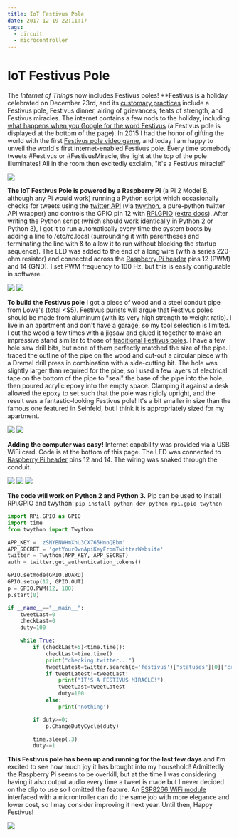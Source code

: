 ```yaml
---
title: IoT Festivus Pole
date: 2017-12-19 22:11:17
tags:
  - circuit
  - microcontroller
---
```


# IoT Festivus Pole

The <em>Internet of Things</em> now includes Festivus poles! **Festivus is a holiday celebrated on December 23rd, and its [customary practices](https://en.wikipedia.org/wiki/Festivus) include a Festivus pole, Festivus dinner, airing of grievances, feats of strength, and Festivus miracles. The internet contains a few nods to the holiday, including [what happens when you Google for the word Festivus](https://www.google.com/search?q=festivus) (a Festivus pole is displayed at the bottom of the page). In 2015 I had the honor of gifting the world with the first [Festivus pole video game](https://www.swharden.com/wp/2015-12-23-festivus-pole-video-game/), and today I am happy to unveil the world's first internet-enabled Festivus pole. Every time somebody tweets #Festivus or #FestivusMiracle, the light at the top of the pole illuminates! All in the room then excitedly exclaim, "it's a Festivus miracle!"

<div class="center border small">

![](723.jpg)

</div>

__The IoT Festivus Pole is powered by a Raspberry Pi__ (a Pi 2 Model B, although any Pi would work) running a Python script which occasionally checks for tweets using the [twitter API](https://developer.twitter.com/en/docs) (via [twython](https://github.com/ryanmcgrath/twython), a pure-python twitter API wrapper) and controls the GPIO pin 12 with [RPi.GPIO](https://pypi.python.org/pypi/RPi.GPIO) ([extra docs](https://learn.sparkfun.com/tutorials/raspberry-gpio/python-rpigpio-api)). After writing the Python script (which should work identically in Python 2 or Python 3), I got it to run automatically every time the system boots by adding a line to /etc/rc.local (surrounding it with parentheses and terminating the line with & to allow it to run without blocking the startup sequence). The LED was added to the end of a long wire (with a series 220-ohm resistor) and connected across the [Raspberry Pi header](https://pinout.xyz) pins 12 (PWM) and 14 (GND). I set PWM frequency to 100 Hz, but this is easily configurable in software.

<div class="center small">

![](festivus_miracle.gif)
![](729.jpeg)

</div>

__To build the Festivus pole__ I got a piece of wood and a steel conduit pipe from Lowe's (total <$5). Festivus purists will argue that Festivus poles should be made from aluminum (with its very high strength to weight ratio). I live in an apartment and don't have a garage, so my tool selection is limited. I cut the wood a few times with a jigsaw and glued it together to make an impressive stand similar to those of [traditional Festivus poles](https://en.wikipedia.org/wiki/Festivus). I have a few hole saw drill bits, but none of them perfectly matched the size of the pipe. I traced the outline of the pipe on the wood and cut-out a circular piece with a Dremel drill press in combination with a side-cutting bit. The hole was slightly larger than required for the pipe, so I used a few layers of electrical tape on the bottom of the pipe to "seal" the base of the pipe into the hole, then poured acrylic epoxy into the empty space. Clamping it against a desk allowed the epoxy to set such that the pole was rigidly upright, and the result was a fantastic-looking Festivus pole! It's a bit smaller in size than the famous one featured in Seinfeld, but I think it is appropriately sized for my apartment.

<div class="center border">

![](725.jpg)
![](726.jpg)

</div>

__Adding the computer was easy!__ Internet capability was provided via a USB WiFi card. Code is at the bottom of this page. The LED was connected to [Raspberry Pi header](https://pinout.xyz) pins 12 and 14. The wiring was snaked through the conduit.

<div class="center border">

![](728.jpg)
![](719.jpg)
![](726.jpg)

</div>

__The code will work on Python 2 and Python 3.__
Pip can be used to install RPi.GPIO and twython: `` pip install python-dev python-rpi.gpio twython ``

```python
import RPi.GPIO as GPIO
import time
from twython import Twython

APP_KEY = 'zSNYBNWHmXhU3CX765HnoQEbm'
APP_SECRET = 'getYourOwnApiKeyFromTwitterWebsite'
twitter = Twython(APP_KEY, APP_SECRET)
auth = twitter.get_authentication_tokens()

GPIO.setmode(GPIO.BOARD)
GPIO.setup(12, GPIO.OUT)
p = GPIO.PWM(12, 100)
p.start(0)

if __name__=="__main__":
    tweetLast=0
    checkLast=0
    duty=100

    while True:
        if (checkLast+5)<time.time():
            checkLast=time.time()
            print("checking twitter...")
            tweetLatest=twitter.search(q='festivus')["statuses"][0]["created_at"]
            if tweetLatest!=tweetLast:
                print("IT'S A FESTIVUS MIRACLE!")
                tweetLast=tweetLatest
                duty=100
            else:
                print('nothing')

        if duty>=0:
            p.ChangeDutyCycle(duty)

        time.sleep(.3)
        duty-=1

```

__This Festivus pole has been up and running for the last few days__ and I'm excited to see how much joy it has brought into my household! Admittedly the Raspberry Pi seems to be overkill, but at the time I was considering having it also output audio every time a tweet is made but I never decided on the clip to use so I omitted the feature. An [ESP8266 WiFi module](https://www.sparkfun.com/products/13678) interfaced with a microntroller can do the same job with more elegance and lower cost, so I may consider improving it next year. Until then, Happy Festivus!

![](https://www.youtube.com/embed/HX55AzGku5Y)
